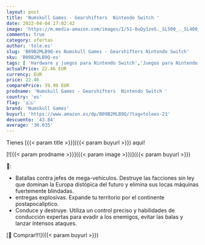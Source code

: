 ```yaml
---
layout: post
title: 'Numskull Games - Gearshifters  Nintendo Switch '
date: 2022-04-04 17:02:42
image: 'https://m.media-amazon.com/images/I/51-8uQy1zeS._SL500_._SL400_.jpg'
comments: true
category: ofertas
author: 'tole.es'
slug: 'B09B2MLB9Q-es Numskull Games - Gearshifters Nintendo Switch'
sku: 'B09B2MLB9Q-es'
tags: [ 'Hardware y juegos para Nintendo Switch','Juegos para Nintendo Switch','Videojuegos','nintendo','numskull games', ]
actualPrice: 22.46 EUR
currency: EUR
price: 22.46
comparePrice: 39.99 EUR
prodname: 'Numskull Games - Gearshifters  Nintendo Switch '
country: 'es'
flag: '🇪🇸'
brand: 'Numskull Games'
buyurl: 'https://www.amazon.es/dp/B09B2MLB9Q/?tag=tolees-21'
descuento: '43.84'
average: '30.035'
---
```


Tienes [{{< param title >}}]({{< param buyurl >}}) aqui!

[![{{< param prodname >}}]({{< param image >}})]({{< param buyurl >}})

🔎:

- Batallas contra jefes de mega-vehículos. Destruye las facciones sin ley que dominan la Europa distópica del futuro y elimina sus locas máquinas fuertemente blindadas.
- entregas explosivas. Expande tu territorio por el continente postapocalíptico.
- Conduce y destruye. Utiliza un control preciso y habilidades de conducción expertas para evadir a los enemigos, evitar las balas y lanzar intensos ataques.

[🛒 Comprar!!!]({{< param buyurl >}})
